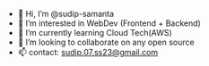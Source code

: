 - 👋 Hi, I’m @sudip-samanta
- 👀 I’m interested in WebDev (Frontend + Backend)
- 🌱 I’m currently learning Cloud Tech(AWS)
- 💞️ I’m looking to collaborate on any open source
- 📫 contact: sudip.07.ss23@gmail.com

<!---
sudip-samanta/sudip-samanta is a ✨ special ✨ repository because its `README.md` (this file) appears on your GitHub profile.
You can click the Preview link to take a look at your changes.
--->

